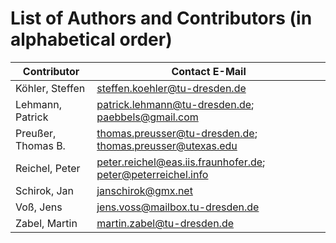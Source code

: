 # List of Authors and Contributors (in alphabetical order)

Contributor       | Contact E-Mail
------------------|------------------------------------------------------------
Köhler, Steffen   | steffen.koehler@tu-dresden.de
Lehmann, Patrick  | patrick.lehmann@tu-dresden.de; paebbels@gmail.com
Preußer, Thomas B.| thomas.preusser@tu-dresden.de; thomas.preusser@utexas.edu
Reichel, Peter    | peter.reichel@eas.iis.fraunhofer.de; peter@peterreichel.info
Schirok, Jan      | janschirok@gmx.net
Voß, Jens         | jens.voss@mailbox.tu-dresden.de
Zabel, Martin     | martin.zabel@tu-dresden.de
